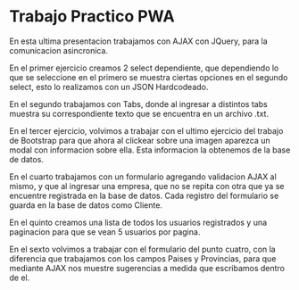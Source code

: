 # Trabajo Practico PWA


En esta ultima presentacion trabajamos con AJAX con JQuery, para la comunicacion asincronica.

En el primer ejercicio creamos 2 select dependiente, que dependiendo lo que se seleccione en el primero se muestra ciertas opciones en el segundo select, esto lo realizamos con un JSON Hardcodeado.

En el segundo trabajamos con Tabs, donde al ingresar a distintos tabs muestra su correspondiente texto que se encuentra en un archivo .txt.

En el tercer ejercicio, volvimos a trabajar con el ultimo ejercicio del trabajo de Bootstrap para que ahora al clickear sobre una imagen aparezca un modal con informacion sobre ella. Esta informacion la obtenemos de la base de datos.

En el cuarto trabajamos con un formulario agregando validacion AJAX al mismo, y que al ingresar una empresa, que no se repita con otra que ya se encuentre registrada en la base de datos.
Cada registro del formulario se guarda en la base de datos como Cliente.

En el quinto creamos una lista de todos los usuarios registrados y una paginacion para que se vean 5 usuarios por pagina.

En el sexto volvimos a trabajar con el formulario del punto cuatro, con la diferencia que trabajamos con los campos Paises y Provincias, para que mediante AJAX nos muestre sugerencias a medida que escribamos dentro de el.
